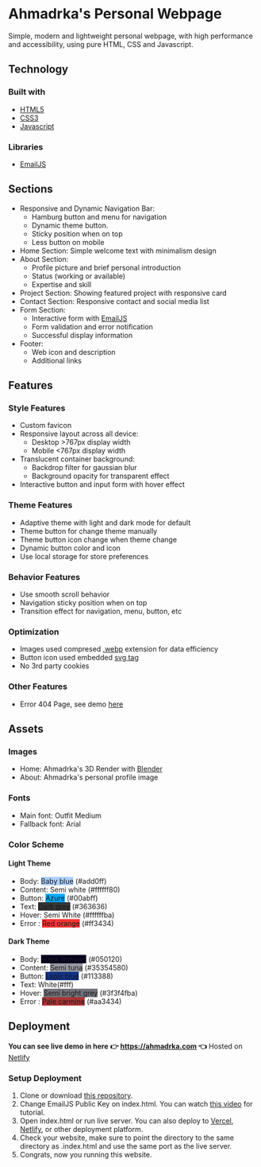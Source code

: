 # Ahmadrka's Personal Webpage
Simple, modern and lightweight personal webpage, with high performance and accessibility, using pure HTML, CSS and Javascript.

## Technology
### Built with
- [HTML5](https://www.google.com/search?q=html5)
- [CSS3](https://www.google.com/search?q=css3)
- [Javascript](https://javascript.com/)

### Libraries
- [EmailJS](https:/emailjs.com)


## Sections
- Responsive and Dynamic Navigation Bar:
	- Hamburg button and menu for navigation
	- Dynamic theme button.
	- Sticky position when on top
	- Less button on mobile
- Home Section: Simple welcome text with minimalism design
- About Section:
	- Profile picture and brief personal introduction
	- Status (working or available)
	- Expertise and skill
- Project Section: Showing featured project with responsive card
- Contact Section: Responsive contact and social media list
- Form Section:
	- Interactive form with [EmailJS](https:/emailjs.com)
	- Form validation and error notification
	- Successful display information
- Footer:
	- Web icon and description 
	- Additional links


## Features
### Style Features
- Custom favicon
- Responsive layout across all device:
	- Desktop >767px display width
	- Mobile <767px display width
- Translucent container background:
	- Backdrop filter for gaussian blur
	- Background opacity for transparent effect
- Interactive button and input form with hover effect

### Theme Features
- Adaptive theme with light and dark mode for default
- Theme button for change theme manually
- Theme button icon change when theme change
- Dynamic button color and icon
- Use local storage for store preferences

### Behavior Features
- Use smooth scroll behavior
- Navigation sticky position when on top
- Transition effect for navigation, menu, button, etc

### Optimization
- Images used compresed [.webp](https://www.google.com/search?q=.webp) extension for data efficiency
- Button icon used embedded [svg tag](https://www.google.com/search?q=svg%20tag)
- No 3rd party cookies

### Other Features
- Error 404 Page, see demo [here](https://ahmadrka.com/not-found.html)


## Assets
### Images
- Home: Ahmadrka's 3D Render with [Blender](https://blender.org/)
- About: Ahmadrka's personal profile image

### Fonts
- Main font: Outfit Medium
- Fallback font: Arial

### Color Scheme
#### Light Theme
- Body: <span style="background-color: #add0ff">Baby blue</span> (#add0ff)
- Content: <span style="background-color: #ffffff80">Semi white</span> (#ffffff80)
- Button: <span style="background-color: #00abff">Azure</span> (#00abff)
- Text: <span style="background-color: #363636">Dark grey</span> (#363636)
- Hover: <span style="background-color: #ffffffba">Semi White</span> (#ffffffba)
- Error : <span style="background-color: #ff3434">Red orange</span> (#ff3434)
#### Dark Theme
- Body: <span style="background-color: #050120">Black Russian</span> (#050120)
- Content: <span style="background-color: #35354580">Semi tuna</span> (#35354580)
- Button: <span style="background-color: #113388">Lapis blue</span> (#113388)
- Text: <span style="background-color: #fff">White</span>(#fff)
- Hover: <span style="background-color: #3f3f4fba">Semi bright grey</span> (#3f3f4fba)
- Error : <span style="background-color: #aa3434">Pale carmine</span> (#aa3434)


## Deployment
**You can see live demo in here**
**👉 https://ahmadrka.com 👈**
Hosted on [Netlify](https://netlify.com)

### Setup Deployment
1. Clone or download [this repository](https://github.com/Ahmad-Arkan/ahmadrka).
2. Change EmailJS Public Key on index.html. You can watch [this video](https://youtu.be/BgVjild0C9A) for tutorial.
3. Open index.html or run live server. You can also deploy to [Vercel](https://vercel.com/), [Netlify](https://netlify.com), or other deployment platform.
4. Check your website, make sure to point the directory to the same directory as .index.html and use the same port as the live server.
5. Congrats, now you running this website.